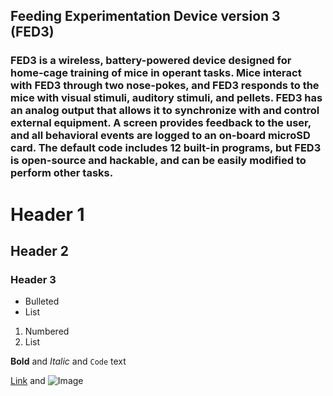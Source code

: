 ## Feeding Experimentation Device version 3 (FED3)

### FED3 is a wireless, battery-powered device designed for home-cage training of mice in operant tasks. Mice interact with FED3 through two nose-pokes, and FED3 responds to the mice with visual stimuli, auditory stimuli, and pellets. FED3 has an analog output that allows it to synchronize with and control external equipment. A screen provides feedback to the user, and all behavioral events are logged to an on-board microSD card. The default code includes 12 built-in programs, but FED3 is open-source and hackable, and can be easily modified to perform other tasks.


# Header 1
## Header 2
### Header 3

- Bulleted
- List

1. Numbered
2. List

**Bold** and _Italic_ and `Code` text

[Link](url) and ![Image](src)
```
